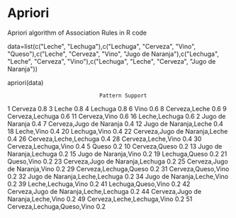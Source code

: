 # Apriori
Apriori algorithm of Association Rules in R code 

data=list(c("Leche", "Lechuga"),c("Lechuga", "Cerveza", "Vino", "Queso"),c("Leche", "Cerveza", "Vino", "Jugo de Naranja"),c("Lechuga", "Leche", "Cerveza", "Vino"),c("Lechuga", "Leche", "Cerveza", "Jugo de Naranja"))

apriori(data)

                                 Pattern Support
1                                Cerveza     0.8
3                                  Leche     0.8
4                                Lechuga     0.8
6                                   Vino     0.6
8                          Cerveza,Leche     0.6
9                        Cerveza,Lechuga     0.6
11                          Cerveza,Vino     0.6
16                         Leche,Lechuga     0.6
2                        Jugo de Naranja     0.4
7                Cerveza,Jugo de Naranja     0.4
12                 Jugo de Naranja,Leche     0.4
18                            Leche,Vino     0.4
20                          Lechuga,Vino     0.4
22         Cerveza,Jugo de Naranja,Leche     0.4
26                 Cerveza,Leche,Lechuga     0.4
28                    Cerveza,Leche,Vino     0.4
30                  Cerveza,Lechuga,Vino     0.4
5                                  Queso     0.2
10                         Cerveza,Queso     0.2
13               Jugo de Naranja,Lechuga     0.2
15                  Jugo de Naranja,Vino     0.2
19                         Lechuga,Queso     0.2
21                            Queso,Vino     0.2
23       Cerveza,Jugo de Naranja,Lechuga     0.2
25          Cerveza,Jugo de Naranja,Vino     0.2
29                 Cerveza,Lechuga,Queso     0.2
31                    Cerveza,Queso,Vino     0.2
32         Jugo de Naranja,Leche,Lechuga     0.2
34            Jugo de Naranja,Leche,Vino     0.2
39                    Leche,Lechuga,Vino     0.2
41                    Lechuga,Queso,Vino     0.2
42 Cerveza,Jugo de Naranja,Leche,Lechuga     0.2
44    Cerveza,Jugo de Naranja,Leche,Vino     0.2
49            Cerveza,Leche,Lechuga,Vino     0.2
51            Cerveza,Lechuga,Queso,Vino     0.2
